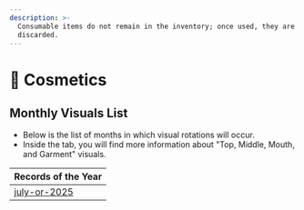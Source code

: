 ```yaml
---
description: >-
  Consumable items do not remain in the inventory; once used, they are
  discarded.
---
```


# 🎁 Cosmetics

## **Monthly Visuals List**



* Below is the list of months in which visual rotations will occur.
* Inside the tab, you will find more information about "Top, Middle, Mouth, and Garment" visuals.

<table><thead><tr><th data-type="content-ref">Records of the Year</th></tr></thead><tbody><tr><td><a href="july-or-2025/">july-or-2025</a></td></tr></tbody></table>
